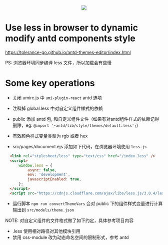 <div align=center>
<image src='./src/assets/WechatIMG44.png'>
</div>


# Use less in browser to dynamic modify antd components style

https://tolerance-go.github.io/antd-themes-editor/index.html

PS: 浏览器环境同步编译 less 文件，所以加载会有些慢

# Some key operations

- 关闭 umirc.js 中 `umi-plugin-react` antd 选项

- 注释掉 global.less 中对自定义组件样式的依赖

- public 添加 antd 包, 和自定义组件文件（如果有对antd组件样式的依赖记得删除，eg: `@import '~antd/lib/style/themes/default.less';`)

- 有效颜色样式变量类型为 rgb 或者 hex

- src/pages/document.ejs 添加如下代码，在浏览器环境使用 `less.js`

```html
  <link rel="stylesheet/less" type="text/css" href="/index.less" />
  <script>
      window.less = {
          async: false,
          env: 'development',
          javascriptEnabled: true,
      };
  </script>
  <script src="https://cdnjs.cloudflare.com/ajax/libs/less.js/3.0.4/less.min.js"></script>
```

- 运行脚本 `npm run convertThemeVars` 会对 public 下的组件样式变量进行计算输出到 `src/models/theme.json`

NOTE: 对自定义组件的文件格式做了如下约定，具体参考项目内容

- .less 使用相对路径对其他模块引用
- 禁用 css-module 改为动态命名空间的限制形式，参考 antd